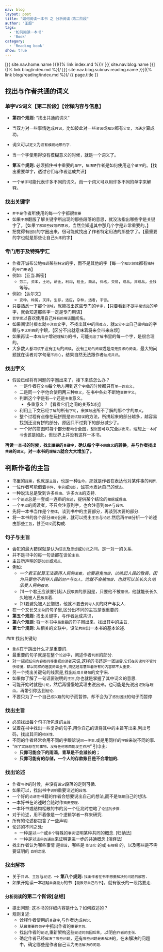 ```yaml
---
nav: blog
layout: post
title: "如何阅读一本书 之 分析阅读:第二阶段"
author: "王超"
tags:
  - '如何阅读一本书'
  - 'Book'
category:
  - 'Reading book'
show: true
---
```


[{{ site.nav.home.name }}]({% link index.md %})/
[{{ site.nav.blog.name }}]({% link blog/index.md %})/
[{{ site.nav.blog.subnav.reading.name }}]({% link blog/reading/index.md %})/
{{ page.title }}

## 找出与作者共通的词义

### 单字VS词义【第二阶段】【诠释内容与信息】
* __第四个规则:__ “找出共通的词义”
* 当双方对一些事情达成`共识`，比如彼此对一些`资讯`或`知识`都有`分享`，`沟通`才算成功。
* 词义可以`定义`为`没有模糊地带的字`.
* 当一个字使用得没有模糊意义的时候，就是一个词义了。

* __第五个规则:__ 必须抓住书中重要的`单字`，`搞清楚`作者是如何使用这个`单字`的。【找出重要单字，透过它们与作者达成共识】
* 一个`单字`可能代表许多不同的词义，而一个词义可以用许多不同的单字来解释。

### 找出关键字
* `并不是`作者所使用的每一个字都很`重要`
* 如果`不想`翻版了解关键字所出现的那些段落的意思，就没法指出哪些字是关键字了。【如果`了解那些段落的意思`，当然会知道其中那几个字是非常重要的。】
* 把觉得有`困扰`的字圈出来，很可能就找出了作者特定用法的那些字了。【最重要的字也就是那些让自己`头疼`的字】

### 专门用于及特殊字汇
* 作者开诚布公地`强调`某些`特定`的字，而不是其他的字【每一个`知识领域`都有`独特`的`专门用语`】
* 例如:【亚当.斯密】
    * `劳工`，`资本`，`土地`，`薪金`，`利润`，`租金`，`商品`，`价格`，`交易`，`成品`，`非成品`，`金钱`等等。
* 例如:【达尔文】
    * `变种`，`种属`，`天择`，`生存`，`适应`，`杂种`，`适者`，`宇宙`。
* 只要熟悉一下那个`领域`，就能找出这些专门的`单字`，【只要看到不是`平常惯见`的单字，就会知道那些字一定是专门用语】
* `哲学家`以喜欢使用自己`特有的用语`而闻名。
* 如果阅读时根本就`不注意`文字，不找出其中的`困难点`，就`区分不出`自己`很明白`的字眼与`不太明白`的字眼，【区分不出就意味着将来会带来麻烦】
* 如果再读一本`有助于`增进`理解力`的书，可能`无法了解`书里的每一个字，是很合理的。
* 大多数人都`习惯于`没有`主动`的`阅读`。没有`主动的阅读`或是`毫无要求的阅读`，最大的问题就在读者对字句毫`不用心`，结果自然无法跟作者`达成共识`。

### 找出字义
* 假设已经将有问题的字圈出来了，接下来该怎么办？
    * 一是作者在`全书`每个地方用到这个`字眼`的时候都只有`单一的意义`，
    * 二是同一个字他会使用两三种`意义`，在书中各处不断地`变换字义`。
    * 判断这个字是有`一个`还是`多重`意义。
        * 多重意义？【看看它们之间的关系如何】
    * 利用上下文已经`了解`的所有`字句`，来`推敲`出所不了解的那个字的`意义`。
    * 整个过程有点像在玩拼图是`尝试错误`的方法，所拼起来的部分越多，越容易找到还没有拼的部分，原因只不过剩下的部分减少了。
    * 一个好的拼图时每个部分都`吻合`全图，`整张图`可以完全`拼出来`，理想上`一本好书`也该是如此，但世界上并没有这样一本书。

__再读一本书的时候，找出`重要`的`关键字`，确认每个字`不同意义`的转换，并与作者找出`共通`的`词义`，对一本书的`理解力`就会大大增加了。__

## 判断作者的主旨

* 书里的`提案`，也就是`主旨`，也是一种`生命`，那就是作者在表达他对某件事的`判断`.
* 一位作者可能借着`事件`、`事实`或`知识`，诚实地表达自己的`想法`。
* 一种说法总是受到许多`理由`、许多`方法`的支持.
* 一个`论述`总是一套或一连串的`叙述`，提供某个结论的`根据`或`理由`.
* 一个`主动`的阅读者，不只会注意到字，也会注意到`句子`与`段落`.
* 先将一本书当作是个`整体`，谈到书中的主要部分，再谈到次要的部分.
* 将一本书的各个部分`细分`出来，就可以找出`主旨`与`论述`.然后再`仔细`分析一个论述由那些`主旨`，甚至`词义`而构成.

### 句子与主旨
* 会犯的最大错误就是认为`语言`及`思想`或`知识`之间，是一对一的关系.
* 并不是书中的每一句话都在谈论`主旨`.
* 主旨所声明的是`知识`或`观点`.
* 例如:
    * _一个君王就算无法赢得人民的`爱戴`，也要避免`憎恨`，以唤起人民的敬畏，因为只要他不剥夺人民的`财产`与`女人`，他就不会被`憎恨`，也就可以长长久久地承受人民的`敬畏`._
    * (1)一个君王应该要引起人民`敬畏`的原因是，只要他不被`憎恨`，他就能长长久久地被人民`敬畏`着.
    * (2)要避免被人民憎恨，他就不要去`剥夺人民`的财产与女人.
* 在一个又长又`复杂`的句子里,区分出不同的主旨是很重要的.
* __第五个规则:__ 找出关键字，与作者达成共识，
* __第六个规则:__ 将一本书中`最重要`的句子圈出来，找出其中的主旨.
* __第七个规则:__ 从相关的文联中，设法`构架`出一本书的基本论述.

 ### 找出关键句
* `重点`在于跳出什么才是重要的.
* 最重要的句子就是在整个`论述`中，阐述作者`判断`的部分.
* 对一些`把任何内容都同等重视的读者`来说,这样的书还是一团`迷雾`.`它们在阅读时不管时快或慢，都以同样的速度阅读全书,而这通常意味着所有的内容都不太重要.`
* 另一个找出关键句的线索是,找出`组成关键句`的文字来.
* 如果你了解了一句话要说明的`主旨`,你也就是掌握了其中词义的意思.
* 可能开始时就是`讨论`，然后再慢慢地奖理由说出来。也可能是先说出`证据`与`理由`，再带引你达到`结论`.
* 不要只为了一个自己`感兴趣`的句子而暂停，却不会为了`感到困扰`的句子而暂停

### 找出主旨
* 必须找出每个句子所包含的`主旨`.
* 试着在书中找出一些复杂的句子,用你自己的话将其中的主旨写出来,列出号码，找出其间的`相关性`.
* 不同的作者经常会用不同的字眼诉说`同一件事`.或是用同样的`字眼`来说不同的事.
* “`除了实际存在的事物，没有任何东西能发生作用`” 引申出:
    * __只靠可能会下的雨滴，青草是不会滋长的；__
    * __只靠可能有的存储，一个人的存款账目是不会增加的.__

### 找出论述
* 作者`写作`的时候，并没有`设定`段落的定则可循.
* 如果可以，找出书中`说明`重要论述的`段落`.
* 一个好的`论说性`书籍的作者会想要说出自己的想法,而不是`隐藏`自己的想法.
* 一本好书在论述时会随时作`摘要整理`.
* 一本坏书或结构松散的书的另一个征兆时忽略了`论述的步骤`.
* 对于论述，用不着像是一个逻辑学者一样来研究.
* 所有的论述都包含了一些声明.
* 论述的不同之处:
    * 一种是以`一个`或`多个`特殊的`事实`证明某种共同的概念. [归纳法]
    * 一种是以`连串的通则`来证明更进一步的共通概念.[演绎法]
* 找出作者认为哪些事情 是`假设`，哪些是 `能证实` 的或 `有根据` 的，以及哪些是不需要证明的 `自明之理`.

### 找出解答
* 关于`共识`、`主旨`与`论述`.  —> __第八个规则:__ `找出作者在书中想要解决的问题的解答.`
* 如果开始读一本`超越自身能力`的书【`能教导自己的书`】，就有很长的一段路要走.

### `分析阅读`的第二个阶段[总结]
* 提出问题: 这本书的详细内容是什么？如何叙述的？
* 规则复述:
    * 诠释作者使用的`关键字`,与作者达成`共识`.
    * 从`最重要的句子`中抓出作者的`重要主旨`.
    * 找出作者的`论述`,重新架构这些`论述的前因后果`，以明白`作者的主张`.
    * 确定作者已经`解决了哪些问题`，还有`哪些问题是未解决`的，在未解决的问题中，确定哪些是作者自己认为`无法解决的问题`.
